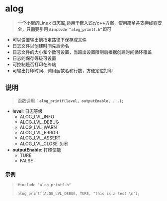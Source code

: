 # alog
>__一个小型的Linux 日志库,适用于嵌入式c/c++方案，使用简单并支持线程安全，只需要引用 `#include "alog_printf.h"`即可__
* 可以设置输出到指定路径下保存成文件
* 日志文件以创建时间先后命名
* 日志文件的大小和个数可设置，当超出设置限制后根据创建时间循环覆盖
* 日志的保存等级可设置
* 可控制是否打印在终端
* 可输出打印时间、调用函数名和行数，方便定位打印
## 说明
>函数调用：__`alog_printf(level, outputEnable, ...);`__  
* __level__: 日志等级
    * ALOG_LVL_INFO 
    * ALOG_LVL_DEBUG
    * ALOG_LVL_WARN
    * ALOG_LVL_ERROR
    * ALOG_LVL_ASSERT
    * ALOG_LVL_CLOSE 关闭
* __outputEnable__: 打印使能
    * TURE
    * FALSE
 
### 示例
>`#include "alog_printf.h"`  
>
>`alog_printf(ALOG_LVL_DEBUG, TURE, "this is a test \n");`
